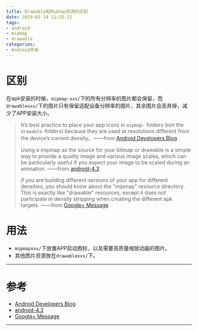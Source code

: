 ```yaml
---
title: Drawable和Mipmap资源的区别
date: 2019-01-14 11:25:12
tags:
- android
- mipmap
- drawable
categories:
- Android开发
---
```


# 区别

在apk安装的时候，`mipmap-xxx/`下的所有分辨率的图片都会保留，而`drawablexxx/`下的图片只有保留适配设备分辨率的图片，其余图片会丢弃掉，减少了APP安装大小。

> It’s best practice to place your app icons in `mipmap-` folders (not the `drawable-`folders) because they are used at resolutions different from the device’s current density。——from [Android Developers Blog](https://android-developers.googleblog.com/2014/10/getting-your-apps-ready-for-nexus-6-and.html)
>
> Using a mipmap as the source for your bitmap or drawable is a simple way to provide a quality image and various image scales, which can be particularly useful if you expect your image to be scaled during an animation. ——from [android-4.3](https://developer.android.com/about/versions/android-4.3)
>
>  if you are building different versions of your app for different densities, you should know about the "mipmap" resource directory.  This is exactly like "drawable" resources, except it does not participate in density stripping when creating the different apk targets. ——from [Google+ Message](https://plus.google.com/+DianneHackborn/posts/QTA9McYan1L)

# 用法

- `mipmapxxx/`下放置APP启动图标，以及需要高质量缩放动画的图片。
- 其他图片资源放在`drawablexxx/`下。

---

# 参考

- [Android Developers Blog](https://android-developers.googleblog.com/2014/10/getting-your-apps-ready-for-nexus-6-and.html)
- [android-4.3](https://developer.android.com/about/versions/android-4.3)
- [Google+ Message](https://plus.google.com/+DianneHackborn/posts/QTA9McYan1L)

----